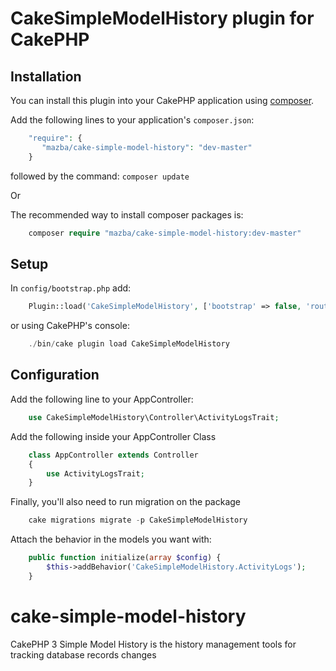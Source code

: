 # CakeSimpleModelHistory plugin for CakePHP		
		
## Installation		
		
You can install this plugin into your CakePHP application using [composer](http://getcomposer.org).
		
Add the following lines to your application's `composer.json`:

```php
    "require": {
       "mazba/cake-simple-model-history": "dev-master"
    }	
```
followed by the command:
`composer update`

Or

The recommended way to install composer packages is:		
		
```php		
    composer require "mazba/cake-simple-model-history:dev-master"	
```		



## Setup

In `config/bootstrap.php` add:

```php
    Plugin::load('CakeSimpleModelHistory', ['bootstrap' => false, 'routes' => true]);
```

or using CakePHP's console:

```php
    ./bin/cake plugin load CakeSimpleModelHistory
```


## Configuration

Add the following line to your AppController:

```php
    use CakeSimpleModelHistory\Controller\ActivityLogsTrait;
```

Add the following inside your AppController Class

```php
    class AppController extends Controller
    {
        use ActivityLogsTrait;
    }
```


Finally, you'll also need to run migration on the package

```php
    cake migrations migrate -p CakeSimpleModelHistory
```


Attach the behavior in the models you want with:

```php
    public function initialize(array $config) {
        $this->addBehavior('CakeSimpleModelHistory.ActivityLogs');
    }
```

# cake-simple-model-history		
CakePHP 3 Simple Model History is the history management tools for tracking database records changes